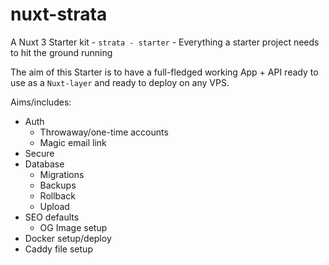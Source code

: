 # nuxt-strata
A Nuxt 3 Starter kit - `strata - starter` - Everything a starter project needs to hit the ground running

The aim of this Starter is to have a full-fledged working App + API ready to use as a `Nuxt-layer` and ready to deploy on any VPS.

Aims/includes:

- Auth
  - Throwaway/one-time accounts
  - Magic email link  
- Secure
- Database
  - Migrations
  - Backups
  - Rollback
  - Upload
- SEO defaults
  - OG Image setup
- Docker setup/deploy
- Caddy file setup
